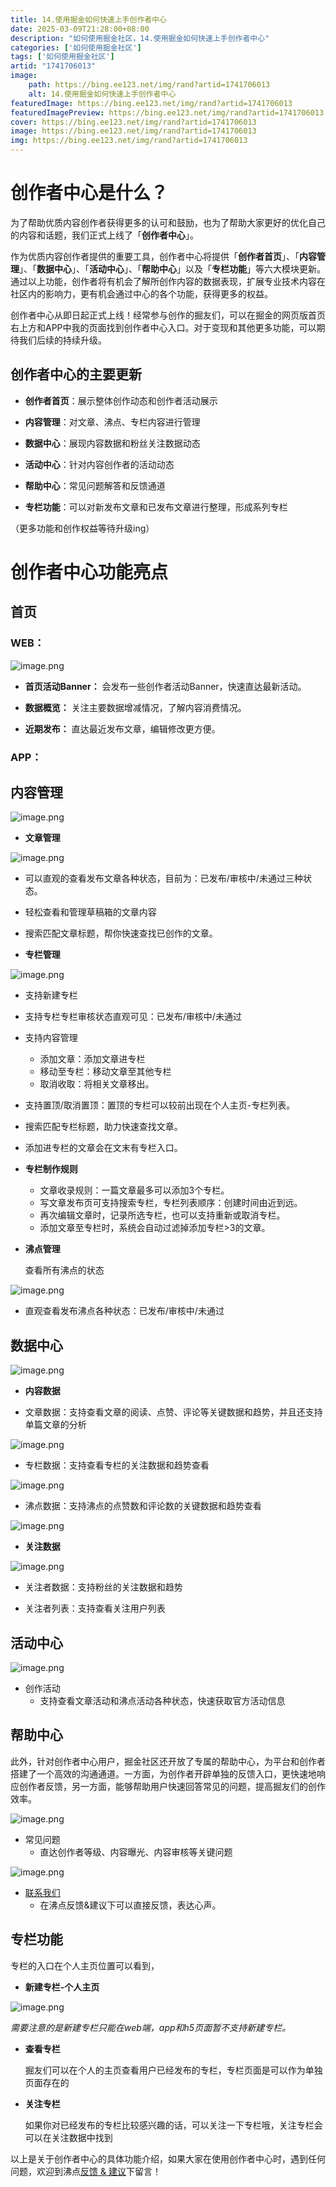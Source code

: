 ```yaml
---
title: 14.使用掘金如何快速上手创作者中心
date: 2025-03-09T21:28:00+08:00
description: "如何使用掘金社区，14.使用掘金如何快速上手创作者中心"
categories: ['如何使用掘金社区']
tags: ['如何使用掘金社区']
artid: "1741706013"
image:
    path: https://bing.ee123.net/img/rand?artid=1741706013
    alt: 14.使用掘金如何快速上手创作者中心
featuredImage: https://bing.ee123.net/img/rand?artid=1741706013
featuredImagePreview: https://bing.ee123.net/img/rand?artid=1741706013
cover: https://bing.ee123.net/img/rand?artid=1741706013
image: https://bing.ee123.net/img/rand?artid=1741706013
img: https://bing.ee123.net/img/rand?artid=1741706013
---
```




# 创作者中心是什么？

为了帮助优质内容创作者获得更多的认可和鼓励，也为了帮助大家更好的优化自己的内容和话题，我们正式上线了「**创作者中心**」。

作为优质内容创作者提供的重要工具，创作者中心将提供「**创作者首页**」、「**内容管理**」、「**数据中心**」、「**活动中心**」、「**帮助中心**」以及「**专栏功能**」等六大模块更新。通过以上功能，创作者将有机会了解所创作内容的数据表现，扩展专业技术内容在社区内的影响力，更有机会通过中心的各个功能，获得更多的权益。

创作者中心从即日起正式上线！经常参与创作的掘友们，可以在掘金的网页版首页右上方和APP中我的页面找到创作者中心入口。对于变现和其他更多功能，可以期待我们后续的持续升级。

## 创作者中心的主要更新

- **创作者首页**：展示整体创作动态和创作者活动展示

- **内容管理**：对文章、沸点、专栏内容进行管理

- **数据中心**：展现内容数据和粉丝关注数据动态

- **活动中心**：针对内容创作者的活动动态

- **帮助中心**：常见问题解答和反馈通道

- **专栏功能**：可以对新发布文章和已发布文章进行整理，形成系列专栏

（更多功能和创作权益等待升级ing）

# 创作者中心功能亮点

## 首页

### WEB：
![image.png](https://p6-juejin.byteimg.com/tos-cn-i-k3u1fbpfcp/45d93d0879f74224930f162d8802209f~tplv-k3u1fbpfcp-watermark.image)

- **首页活动Banner：** 会发布一些创作者活动Banner，快速直达最新活动。

- **数据概览：** 关注主要数据增减情况，了解内容消费情况。

- **近期发布：** 直达最近发布文章，编辑修改更方便。

### APP：

## 内容管理

![image.png](https://p9-juejin.byteimg.com/tos-cn-i-k3u1fbpfcp/07cd2392d50c4fb19322d6239bcc679b~tplv-k3u1fbpfcp-watermark.image)


- **文章管理**

![image.png](https://p3-juejin.byteimg.com/tos-cn-i-k3u1fbpfcp/ac84c85f4f7b4b3684e9d6642092fc15~tplv-k3u1fbpfcp-watermark.image)

- 可以直观的查看发布文章各种状态，目前为：已发布/审核中/未通过三种状态。

- 轻松查看和管理草稿箱的文章内容

- 搜索匹配文章标题，帮你快速查找已创作的文章。

- **专栏管理**

![image.png](https://p6-juejin.byteimg.com/tos-cn-i-k3u1fbpfcp/e284ed203e5a46538914c2be2e811611~tplv-k3u1fbpfcp-watermark.image)
- 支持新建专栏

- 支持专栏专栏审核状态直观可见：已发布/审核中/未通过

- 支持内容管理
    - 添加文章：添加文章进专栏
    - 移动至专栏：移动文章至其他专栏
    - 取消收取：将相关文章移出。

- 支持置顶/取消置顶：置顶的专栏可以较前出现在个人主页-专栏列表。

- 搜索匹配专栏标题，助力快速查找文章。

- 添加进专栏的文章会在文末有专栏入口。

- **专栏制作规则**  
    - 文章收录规则：一篇文章最多可以添加3个专栏。
    - 写文章发布页可支持搜索专栏，专栏列表顺序：创建时间由近到远。
    - 再次编辑文章时，记录所选专栏，也可以支持重新或取消专栏。
    - 添加文章至专栏时，系统会自动过滤掉添加专栏>3的文章。

- **沸点管理**

  查看所有沸点的状态


![image.png](https://p6-juejin.byteimg.com/tos-cn-i-k3u1fbpfcp/6f6589f55dc94d5c8040f266691775e3~tplv-k3u1fbpfcp-watermark.image)

- 直观查看发布沸点各种状态：已发布/审核中/未通过

## 数据中心

![image.png](https://p1-juejin.byteimg.com/tos-cn-i-k3u1fbpfcp/3e1731771cc34357b2b8419bfb4b50ab~tplv-k3u1fbpfcp-watermark.image)

- **内容数据**						

- 文章数据：支持查看文章的阅读、点赞、评论等关键数据和趋势，并且还支持单篇文章的分析

![image.png](https://p6-juejin.byteimg.com/tos-cn-i-k3u1fbpfcp/087e9d7f447c4fc585e768b631868465~tplv-k3u1fbpfcp-watermark.image)

- 专栏数据：支持查看专栏的关注数据和趋势查看

![image.png](https://p9-juejin.byteimg.com/tos-cn-i-k3u1fbpfcp/9d93e41e0ec64e58a3d343943436aba7~tplv-k3u1fbpfcp-watermark.image)

- 沸点数据：支持沸点的点赞数和评论数的关键数据和趋势查看

![image.png](https://p9-juejin.byteimg.com/tos-cn-i-k3u1fbpfcp/1448deb64f64426793d655fe1b60eb93~tplv-k3u1fbpfcp-watermark.image)

- **关注数据**


![image.png](https://p3-juejin.byteimg.com/tos-cn-i-k3u1fbpfcp/ab91afbbde714e6aac2a99bbfc65e84a~tplv-k3u1fbpfcp-watermark.image)

- 关注者数据：支持粉丝的关注数据和趋势

- 关注者列表：支持查看关注用户列表

## 活动中心


![image.png](https://p6-juejin.byteimg.com/tos-cn-i-k3u1fbpfcp/3415e0a53d7648d7b5df74231ed98a29~tplv-k3u1fbpfcp-watermark.image)

- 创作活动
  - 支持查看文章活动和沸点活动各种状态，快速获取官方活动信息

## 帮助中心

此外，针对创作者中心用户，掘金社区还开放了专属的帮助中心，为平台和创作者搭建了一个高效的沟通通道。一方面，为创作者开辟单独的反馈入口，更快速地响应创作者反馈，另一方面，能够帮助用户快速回答常见的问题，提高掘友们的创作效率。


![image.png](https://p6-juejin.byteimg.com/tos-cn-i-k3u1fbpfcp/f08ce521e0fe49248ce135be5da0dcf0~tplv-k3u1fbpfcp-watermark.image)

- 常见问题
  - 直达创作者等级、内容曝光、内容审核等关键问题

![image.png](https://p6-juejin.byteimg.com/tos-cn-i-k3u1fbpfcp/70d94d395daf4860b8209bec1b2d7680~tplv-k3u1fbpfcp-watermark.image)

- [联系我们](https://juejin.cn/creator/help/question)
  - 在沸点反馈&建议下可以直接反馈，表达心声。

## 专栏功能

专栏的入口在个人主页位置可以看到，

- **新建专栏-个人主页**

![image.png](https://p1-juejin.byteimg.com/tos-cn-i-k3u1fbpfcp/1effd6a327fd4551ad50f50bf2780f4f~tplv-k3u1fbpfcp-watermark.image)

*需要注意的是新建专栏只能在web端，app和h5页面暂不支持新建专栏。*

- **查看专栏**

   掘友们可以在个人的主页查看用户已经发布的专栏，专栏页面是可以作为单独页面存在的

- **关注专栏**

  如果你对已经发布的专栏比较感兴趣的话，可以关注一下专栏哦，关注专栏会可以在关注数据中找到


以上是关于创作者中心的具体功能介绍，如果大家在使用创作者中心时，遇到任何问题，欢迎到沸点[反馈 & 建议](https://juejin.cn/topic/6824710202692993037?sort=newest)下留言！